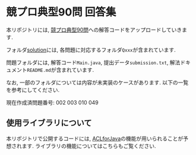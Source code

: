 # 競プロ典型90問 回答集
本リポジトリには, [競プロ典型90問](https://github.com/E869120/kyopro_educational_90)への解答コードをアップロードしていきます.

フォルダ[solution](https://github.com/NASU41/tenkei90/solution)には, 各問題に対応するフォルダ`Qxxx`が含まれています.

問題フォルダには, 解答コード`Main.java`, 提出データ`submission.txt`, 解法ドキュメント`README.md`が含まれています.

なお, 一部のフォルダについては内容が未実装のケースがあります. 以下の一覧を参考にしてください.

現在作成済問題番号:
002 003 010 049

## 使用ライブラリについて
本リポジトリで公開するコードには, [ACLforJava](https://github.com/NASU41/AtCoderLibraryForJava)の機能が用いられることが予想されます. ライブラリの機能についてはこちらもご覧ください.